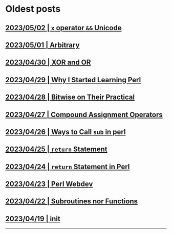 # Oldest posts

## [2023/05/02 | `x` operator `&&` Unicode](../blog/posts/x_opr_and_unicode.md)
## [2023/05/01 | Arbitrary](../blog/posts/arbitrary_term.md)
## [2023/04/30 | XOR and OR](../blog/posts/xor_and_or.md)
## [2023/04/29 | Why I Started Learning Perl](../blog/posts/learnperl.md)
## [2023/04/28 | Bitwise on Their Practical](../blog/posts/Bitwise_on_Their_Practical.md)
## [2023/04/27 | Compound Assignment Operators](../blog/posts/compound_assignment_operators.md)
## [2023/04/26 | Ways to Call `sub` in perl](../blog/posts/calling_sub.md)
## [2023/04/25 | `return` Statement](../blog/posts/ts_return.md)
## [2023/04/24 | `return` Statement in Perl](../blog/posts/pl_return.md)
## [2023/04/23 | Perl Webdev](../blog/posts/webperl.md)
## [2023/04/22 | Subroutines nor Functions](../blog/posts/subrutin.md)
## [2023/04/19 | init](../blog/posts/init.md)
---
